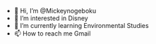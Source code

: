 - 👋 Hi, I’m @Mickeynogeboku
- 👀 I’m interested in Disney
- 🌱 I’m currently learning Environmental Studies
- 📫 How to reach me Gmail

<!---
Mickeynogeboku/Mickeynogeboku is a ✨ special ✨ repository because its `README.md` (this file) appears on your GitHub profile.
You can click the Preview link to take a look at your changes.
--->
